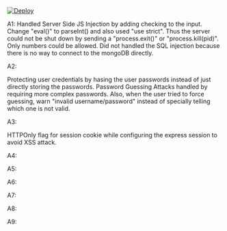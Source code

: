 <a href="https://heroku.com/deploy">
  <img src="https://www.herokucdn.com/deploy/button.svg" alt="Deploy">
</a>

A1:
Handled Server Side JS Injection by adding checking to the input. Change "eval()" to parseInt() and also used "use strict". Thus the server could not be shut down by sending a "process.exit()" or "process.kill(pid)". Only numbers could be allowed.
Did not handled the SQL injection because there is no way to connect to the mongoDB directly.




A2:

Protecting user credentials by hasing the user passwords instead of just directly storing the passwords. 
Password Guessing Attacks handled by requiring more complex passwords. Also, when the user tried to force guessing, warn "invalid username/password" instead of specially telling which one is not valid.



A3:

 HTTPOnly flag for session cookie while configuring the express session to avoid XSS attack.


A4:




A5:






A6:




A7:





A8:





A9:







